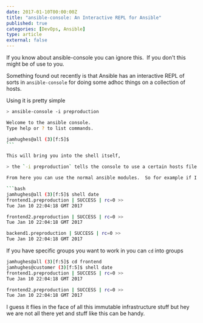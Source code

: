 ```yaml
---
date: 2017-01-10T00:00:00Z
title: "ansible-console: An Interactive REPL for Ansible"
published: true
categories: [DevOps, Ansible]
type: article
external: false
---
```


If you know about ansible-console you can ignore this.  If you don't this might be of use to you.

Something found out recently is that Ansible has an interactive REPL of sorts in `ansible-console` for doing some adhoc things on a collection of hosts.

Using it is pretty simple

```bash
> ansible-console -i preproduction

Welcome to the ansible console.
Type help or ? to list commands.

jamhughes@all (3)[f:5]$
``` 

This will bring you into the shell itself,

> the `-i preproduction` tells the console to use a certain hosts file (in my case preproduction).

From here you can use the normal ansible modules.  So for example if I wanted to get the date on all the hosts I can do this,

```bash
jamhughes@all (3)[f:5]$ shell date
frontend1.preproduction | SUCCESS | rc=0 >>
Tue Jan 10 22:04:18 GMT 2017

frontend2.preproduction | SUCCESS | rc=0 >>
Tue Jan 10 22:04:18 GMT 2017

backend1.preproduction | SUCCESS | rc=0 >>
Tue Jan 10 22:04:18 GMT 2017
```

If you have specific groups you want to work in you can `cd` into groups

```bash
jamhughes@all (3)[f:5]$ cd frontend
jamhughes@customer (3)[f:5]$ shell date
frontend1.preproduction | SUCCESS | rc=0 >>
Tue Jan 10 22:04:18 GMT 2017

frontend2.preproduction | SUCCESS | rc=0 >>
Tue Jan 10 22:04:18 GMT 2017
```

I guess it flies in the face of all this immutable infrastructure stuff but hey we are not all there yet and stuff like this can be handy.

